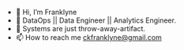 - 👋 Hi, I’m Franklyne
- 👀 DataOps || Data Engineer || Analytics Engineer.
- 👀 Systems are just throw-away-artifact.
- 📫 How to reach me ckfranklyne@gmail.com

<!---
Franklyne-Kibet/Franklyne-Kibet is a ✨ special ✨ repository because its `README.md` (this file) appears on your GitHub profile.
You can click the Preview link to take a look at your changes.
--->
